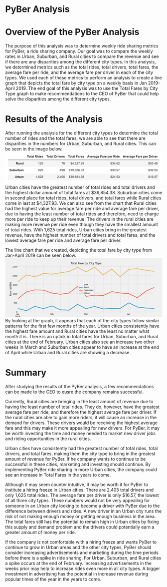 # PyBer Analysis
# Overview of the PyBer Analysis
The purpose of this analysis was to determine weekly ride sharing metrics for PyBer, a ride sharing company. Our goal was to compare the weekly rates in Urban, Suburban, and Rural cities to compare the revenue and see if there are any disparities among the different city types. In this analysis, we determined metrics such as the total rides, total drivers, total fares, the average fare per ride, and the average fare per driver in each of the city types. We used each of these metrics to perform an analysis to create a line graph that depicts the total fare by city type on a weekly basis in Jan 2019-April 2019. The end goal of this analysis was to use the Total Fares by City Type graph to make recommendations to the CEO of PyBer that could help solve the disparities among the different city types. 
# Results of the Analysis
After running the analysis for the different city types to determine the total number of rides and the total fares, we are able to see that there are disparities in the numbers for Urban, Suburban, and Rural cities. This can be seen in the image below. 
![city_fares](https://github.com/aarce21/PyBer_Analysis/blob/main/Resources/city_fares.PNG)
Urban cities have the greatest number of total rides and total drivers and the highest dollar amount of total fares at $39,854.38. Suburban cities come in second place for total rides, total drivers, and total fares while Rural cities come in last at $4,327.93. We can also see from the chart that Rural cities had the highest value for average fare per ride and average fare per driver, due to having the least number of total rides and therefore, need to charge more per ride to keep up their revenue. The drivers in the rural cities are making more revenue per ride even though they have the smallest amount of total rides. With 1,625 total rides, Urban cities bring in the greatest revenue, have the highest number of total drivers and total fares, and the lowest average fare per ride and average fare per driver. 

The line chart that we created, depicting the total fare by city type from Jan-April 2019 can be seen below. 
![PyBer_fare_summary](https://github.com/aarce21/PyBer_Analysis/blob/main/analysis/PyBer_fare_summary.png)
By looking at the graph, it appears that each of the city types follow similar patterns for the first few months of the year. Urban cities consistently have the highest fare amount and Rural cities have the least no matter what month it is. There is an uptick in total fares for Urban, Suburban, and Rural cities at the end of February. Urban cities also see an increase two other weeks in March and Suburban cities appear to have an increase at the end of April while Urban and Rural cities are showing a decrease. 
# Summary
After studying the results of the PyBer analysis, a few recommendations can be made to the CEO to eusre the company remains successful. 

Currently, Rural cities are bringing in the least amount of revenue due to having the least number of total rides. They do,     however, have the greatest average fare per ride, and therefore the highest average fare per driver. If the rural cities are       able to gain more riders, it will cause an increase in the demand for drivers. These drivers would be receiving the highest       average fare and this may make it more appealing for new drivers. For PyBer, it may be worth investing the time and money         needed to market new driver jobs and riding opportunities in the rural cities.         
    
Urban cities have consistently had the greatest number of total rides, total drivers, and total fares, making them the city type to bring in the greatest amount of revenue for PyBer. If he company wants to continue to be successful in these cities, marketing and investing should continue. By implementing PyBer ride sharing in more Urban cities, the company could see an increase in Total Fares in the years to come. 

Although it may seem counter intuitive, it may be worth it for PyBer to institute a hiring freeze in Urban cities. There are 2,405 total drivers and only 1,625 total rides. The average fare per driver is only $16.57, the lowest of all three city types. These numbers would not be very appealing for someone in an Urban city looking to become a driver with PyBer due to the difference between drivers and rides. A new driver in an Urban city runs the risk of not making enough money or getting enough business in the area. The total fares still has the potential to remain high in Urban cities by fixing this supply and demand problem and the drivers could potentially earn a greater amount of money per ride. 

If the company is not comfortable with a hiring freeze and wants PyBer to continue to grow in Urban areas and the other city types, PyBer should consider increasing advertisements and marketing during the time periods before there is a spike in ride sharing. For Urban, Suburban, and Rural cities a spike occurs at the end of February. Increasing advertisements in the weeks prior may help to increase rides even more in all city types. A bigger investment in advertising has the potential in increase revenue during popular times of the year in the years to come. 
